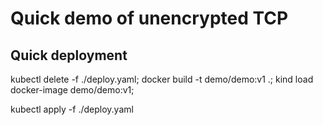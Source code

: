 # Quick demo of unencrypted TCP

## Quick deployment
kubectl delete -f ./deploy.yaml; docker build -t demo/demo:v1 .; kind load docker-image demo/demo:v1;

kubectl apply -f ./deploy.yaml
